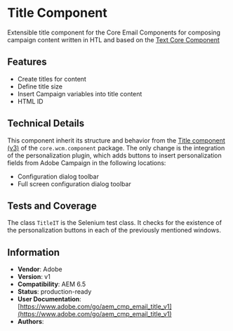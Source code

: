 <!--
Copyright 2021 Adobe

Licensed under the Apache License, Version 2.0 (the "License");
you may not use this file except in compliance with the License.
You may obtain a copy of the License at

    http://www.apache.org/licenses/LICENSE-2.0

Unless required by applicable law or agreed to in writing, software
distributed under the License is distributed on an "AS IS" BASIS,
WITHOUT WARRANTIES OR CONDITIONS OF ANY KIND, either express or implied.
See the License for the specific language governing permissions and
limitations under the License.
-->
# Title Component

Extensible title component for the Core Email Components for composing campaign content written in HTL and based on the [Text Core Component](https://github.com/adobe/aem-core-wcm-components/tree/main/content/src/content/jcr_root/apps/core/wcm/components/title/v3/title)

## Features

* Create titles for content
* Define title size
* Insert Campaign variables into title content
* HTML ID

## Technical Details

This component inherit its structure and behavior from the [Title component (v3)](https://github.com/adobe/aem-core-wcm-components/tree/main/content/src/content/jcr_root/apps/core/wcm/components/title/v3/title) of the `core.wcm.component` package. The only change is the integration of the personalization plugin, which adds buttons to insert personalization fields from Adobe Campaign in the following locations:

* Configuration dialog toolbar
* Full screen configuration dialog toolbar

## Tests and Coverage

The class `TitleIT` is the Selenium test class. It checks for the existence of the personalization buttons in each of the previously mentioned windows.

## Information

* **Vendor**: Adobe
* **Version**: v1
* **Compatibility**: AEM 6.5
* **Status**: production-ready
* **User Documentation**: [https://www.adobe.com/go/aem_cmp_email_title_v1](https://www.adobe.com/go/aem_cmp_email_title_v1)
* **Authors**:

